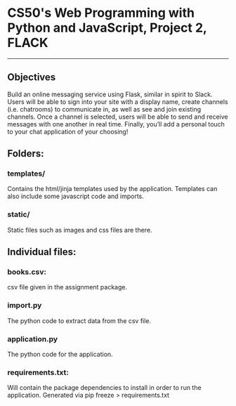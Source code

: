 # CS50's Web Programming with Python and JavaScript, Project 2, FLACK

---

## Objectives
Build an online messaging service using Flask, similar in spirit to Slack. 
Users will be able to sign into your site with a display name, create channels (i.e. chatrooms) to communicate in, as well as see and join existing channels. 
Once a channel is selected, users will be able to send and receive messages with one another in real time. 
Finally, you’ll add a personal touch to your chat application of your choosing!


## Folders:
### templates/ 
Contains the html/jinja templates used by the application. Templates can also include some javascript code and imports.
### static/
Static files such as images and css files are there.
## Individual files:
### books.csv:
csv file given in the assignment package.
### import.py 
The python code to extract data from the csv file.
### application.py 
The python code for the application.
### requirements.txt:
Will contain the package dependencies to install in order to run the application. 
Generated via pip freeze > requirements.txt